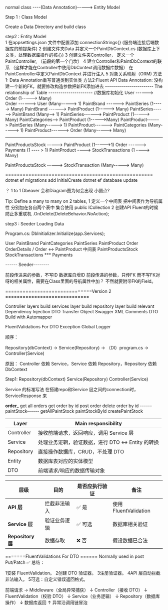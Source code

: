 normal class ----(Data Annotation)-----> Entity Model 

Step 1 : Class Model 

Create a Data Directory and build class 

step2 : Entity Model  
  1 在appsettings.json 文件中配置添加 connectionStrings{} (服务端连接后端数据库的前提条件)
  2 创建文件夹Data 并定义一个PaintDbContext.cs       (数据库上下文类，处理数据库操作的核心)
  3 创建文件夹Controller， 定义一个PaintController,  （前段的第一个门坎）
  4 建立Controller和PaintDbContext的联系 （这样才能在Controller中使用DbContext调用数据库数据）
    在PaintController中定义PaintDbContext 并进行注入
  5 对象关系映射（ORM) 方法1: Data Annotation重写普通类到实体类 方法2:Fluent API 
    Data Annotation: 没构建一个新的FK，就要修改构造参数把新FK添加进去
------------------------ The relationship of Table ----------------------
    //数据库初始化 
    User    ------> Order        (1-----> Many)  
    Order ------> User (Many-----> 1)
PaintBrand ------> PaintSeries  (1-----> Many)
PaintBrand ------> PaintProduct      (1-----> Many)
PaintSeries------> PaintBrand   (Many--> 1)
PaintSeries------> PaintProduct      (1-----> Many)
PaintCategories--> PaintProduct      (1----->Many)
PaintProduct------> PaintSeries (Many-----> 1)
PaintProduct------> PaintCategories (Many-----> 1)
PaintProduct------> Order   (Many-----> Many)
******

PaintProductsStock -----> PaintProduct (1----->1)
Order ------> Payments (1 ---- > 1)
PaintProduct  ---->  StockTransactions (1 ----> Many)

PaintProductsStock -----> StockTransaction (Many-----> Many)

===================================================
dotnet ef migrations add InitialCreate
dotnet ef database update
 
？ 1 to 1 Dbeaver 会和Diagram图为何会出现 小圆点? 



 Tip:
 Define a many to many on 2 tables,
 1 定义一个中间表 把中间表作为导航属性 分别加在各自两个表中 集合使用 public ICollection<class>
 2 创建API Fluent的时候 防止多重联机  .OnDelete(DeleteBehavior.NoAction); 
 
step3 : Seeder Loading  Data  


 Program.cs:
 DbInitializer.Initialize(app.Services);
 
 User
 PaintBrand
 PaintCategories
 PaintSeries 
 PaintProduct 
 Order   
 OrderDetails / Order ↔ PaintProduct 中间表 
 PaintProductsStock
 StockTransactions  ***
 Payments

 ------ Seeder--------
 
 前段传进来的参数，不写ID 数据库自增ID
 前段传递的参数，只传FK 而不写FK对呀的相关属性，需要在Class里面的导航属性中加？ 
 不然就要附带FK的Field。
 
==============================Version 2 =============================

 Controller layers build 
 services   layer  build 
 repository layer  build 
 relevant Dependency Injection
 DTO  Transfer Object
 Swagger XML Comments
 DTO Build with Automapper 
 
 FluentValidations For DTO 
 Exception Global
 Logger 



顺序：

Repository(dbContext)  →  Service(Repository) → （DI）program.cs ->  Controller(Service)

原因： Controller 依赖 Service，Service 依赖 Repository，Repository 依赖 DbContext

Step1: 
Repository(dbContext) 
Service(Repository)
Controller(Service)

Service 的标准写法
在搭建repo和Service 层之间的connection时，ServiceResponse<T> 来

____order_____
get all orders
get order by id 
post order 
delete order by id 
------paintStock------
getAllPaintStock
paintStockById
createPaintStock




| Layer          | Main responsibility                            |
| ---------- | ------------------------------- |
| Controller | 接收前端请求，返回响应，调用 Service 层        |
| Service    | 处理业务逻辑，验证数据，进行 DTO ↔ Entity 的转换 |
| Repository | 直接操作数据库，CRUD，不处理 DTO            |
| Entity     | 数据库表对应的实体模型                     |
| DTO        | 前端请求/响应的数据传输对象                  |


| 层级               | 目的     | 是否应执行验证 | 备注                  |
| ---------------- | ------ | ------- | ------------------- |
| **API 层**        | 拦截非法输入 | ✅ 是     | 使用 FluentValidation |
| **Service 层**    | 验证业务逻辑 | ✅ 可选    | 数据库相关验证             |
| **Repository 层** | 数据存取   | ❌ 否     | 假设数据已合法             |

 =======FluentValidations For DTO ======
 Normally used in post Put/Patch 
 ✅ 总结：
 
 1安装 FluentValidation。
 2创建 DTO 验证器。
 3注册验证器。
 4API 层自动拦截非法输入。
 5可选：自定义错误返回格式。
 
 
 前端请求 → Middleware（全局异常捕获）
              ↓
            Controller（接收 DTO）
              ↓
         FluentValidation（校验 DTO）
              ↓
            Service（业务逻辑）
              ↓
          Repository（数据库操作）
              ↓
          数据库返回
              ↑
 异常沿调用链冒泡
 
 
